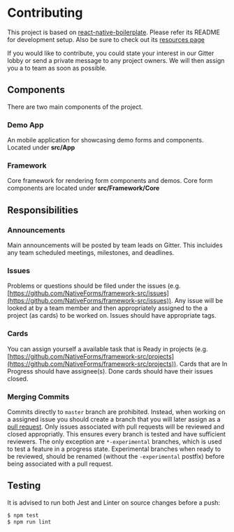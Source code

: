 # Contributing

This project is based on [react-native-boilerplate](https://github.com/psychobolt/react-native-boilerplate). Please refer its README for development setup. Also be sure to check out its [resources page](https://github.com/psychobolt/react-native-boilerplate/wiki/Resources)

If you would like to contribute, you could state your interest in our Gitter lobby or send a private message to any project owners. We will then assign you a to team as soon as possible.

## Components

There are two main components of the project.

### Demo App

An mobile application for showcasing demo forms and components. Located under **src/App**

### Framework

Core framework for rendering form components and demos. Core form components are located under **src/Framework/Core**

## Responsibilities

### Announcements

Main announcements will be posted by team leads on Gitter. This incluides any team scheduled meetings, milestones, and deadlines.

### Issues

Problems or questions should be filed under the issues (e.g. [https://github.com/NativeForms/framework-src/issues](https://github.com/NativeForms/framework-src/issues)). Any issue will be looked at by a team member and then appropriately assigned to the a project (as cards) to be worked on. Issues should have appropriate tags.

### Cards

You can assign yourself a available task that is Ready in projects (e.g. [https://github.com/NativeForms/framework-src/projects](https://github.com/NativeForms/framework-src/projects)). Cards that are In Progress should have assignee(s). Done cards should have their issues closed.

### Merging Commits

Commits directly to `master` branch are prohibited. Instead, when working on a assigned issue you should create a branch that you will later assign as a [pull request](https://github.com/NativeForms/framework-src/pulls). Only issues associated with pull requests will be reviewed and closed appropriatly. This ensures every branch is tested and have sufficient reviewers. The only exception are `*-experimental` branches, which is used to test a feature in a progress state. Experimental branches when ready to be reviewed, should be renamed (without the `-experimental` postfix) before being associated with a pull request.

## Testing

It is advised to run both Jest and Linter on source changes before a push:

```bash
$ npm test
$ npm run lint
```